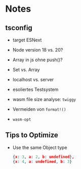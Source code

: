 # Notes

## tsconfig
- target ESNext
- Node version 18 vs. 20?
- Array in js ohne push()?
- Set vs. Array
- localhost vs. server
- esoliertes Testsystem


- wasm file size analyse: `twiggy`
- Vermeiden von `format!()`
- `wasm-opt`

## Tips to Optimize
 - Use the same Object type
   ```json
   {x: 3, a: 2, b: undefined},
   {x: 4, a: undefined, b: 3}
   ```